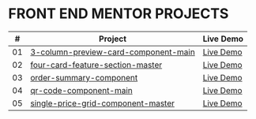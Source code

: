 # FRONT END MENTOR PROJECTS


|  #  | Project                                                                                                                     | Live Demo                                                                         |
| :-: | --------------------------------------------------------------------------------------------------------------------------- | --------------------------------------------------------------------------------- |
| 01  | [3-column-preview-card-component-main](https://github.com/dennis-mburu/FEM-projects/tree/main/3-column-preview-card-component-main)                             | [Live Demo](https://dennis-fem-3-column-preview-component.netlify.app/)      
| 02  | [four-card-feature-section-master](https://github.com/dennis-mburu/FEM-projects/tree/main/four-card-feature-section-master)                             | [Live Demo](https://dennis-fem-4-card-feature-section.netlify.app/)    
| 03  | [order-summary-component](https://github.com/dennis-mburu/FEM-projects/tree/main/order-summary-component-main)                             | [Live Demo](https://dennis-fem-order-summary-component.netlify.app/) 
| 04  | [qr-code-component-main](https://github.com/dennis-mburu/FEM-projects/tree/main/qr-code-component-main)                             | [Live Demo](https://dennis-fem-qr-code-component.netlify.app/)   
| 05  | [single-price-grid-component-master](https://github.com/dennis-mburu/FEM-projects/tree/main/single-price-grid-component-master)                             | [Live Demo](https://dennis-fem-single-price-grid.netlify.app/)  